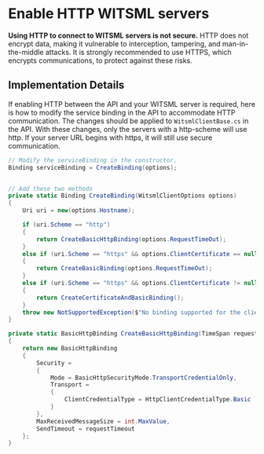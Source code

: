 # Enable HTTP WITSML servers

**Using HTTP to connect to WITSML servers is not secure.** HTTP does not encrypt data, making it vulnerable to interception, tampering, and man-in-the-middle attacks. It is strongly recommended to use HTTPS, which encrypts communications, to protect against these risks.

## Implementation Details
If enabling HTTP between the API and your WITSML server is required, here is how to modify the service binding in the API to accommodate HTTP communication. The changes should be applied to `WitsmlClientBase.cs` in the API. With these changes, only the servers with a http-scheme will use http. If your server URL begins with https, it will still use secure communication.

```c#
// Modify the serviceBinding in the constructor.
Binding serviceBinding = CreateBinding(options);


// Add these two methods
private static Binding CreateBinding(WitsmlClientOptions options)
{
    Uri uri = new(options.Hostname);

    if (uri.Scheme == "http")
    {
        return CreateBasicHttpBinding(options.RequestTimeOut);
    }
    else if (uri.Scheme == "https" && options.ClientCertificate == null)
    {
        return CreateBasicBinding(options.RequestTimeOut);
    }
    else if (uri.Scheme == "https" && options.ClientCertificate != null)
    {
        return CreateCertificateAndBasicBinding();
    }
    throw new NotSupportedException($"No binding supported for the client options '{options}'.");
}

private static BasicHttpBinding CreateBasicHttpBinding(TimeSpan requestTimeout)
{
    return new BasicHttpBinding
    {
        Security =
        {
            Mode = BasicHttpSecurityMode.TransportCredentialOnly,
            Transport =
            {
                ClientCredentialType = HttpClientCredentialType.Basic
            }
        },
        MaxReceivedMessageSize = int.MaxValue,
        SendTimeout = requestTimeout
    };
}
```
